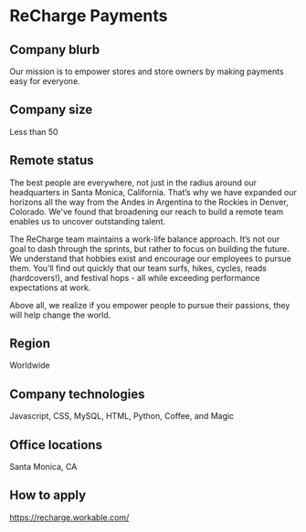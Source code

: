 # ReCharge Payments

## Company blurb

Our mission is to empower stores and store owners by making payments easy for everyone.

## Company size

Less than 50

## Remote status

The best people are everywhere, not just in the radius around our headquarters in Santa Monica, California. That’s why we have expanded our horizons all the way from the Andes in Argentina to the Rockies in Denver, Colorado. We've found that broadening our reach to build a remote team enables us to uncover outstanding talent.

The ReCharge team maintains a work-life balance approach. It’s not our goal to dash through the sprints, but rather to focus on building the future. We understand that hobbies exist and encourage our employees to pursue them. You’ll find out quickly that our team surfs, hikes, cycles, reads (hardcovers!), and festival hops - all while exceeding performance expectations at work.

Above all, we realize if you empower people to pursue their passions, they will help change the world.

## Region

Worldwide

## Company technologies

Javascript, CSS, MySQL, HTML, Python, Coffee, and Magic

## Office locations

Santa Monica, CA

## How to apply

https://recharge.workable.com/